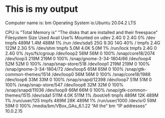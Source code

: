# **This is my output**

Computer name is: bm
Operating System is:Ubuntu 20.04.2 LTS

CPU is
“Total Memory is”
“The disks that are installed and their freespace“
Filesystem      Size  Used Avail Use% Mounted on
udev            2.4G     0  2.4G   0% /dev
tmpfs           489M  1.4M  488M   1% /run
/dev/sda5        25G  9.3G   14G  40% /
tmpfs           2.4G  122M  2.3G   5% /dev/shm
tmpfs           5.0M  4.0K  5.0M   1% /run/lock
tmpfs           2.4G     0  2.4G   0% /sys/fs/cgroup
/dev/loop2       56M   56M     0 100% /snap/core18/2074
/dev/loop3      219M  219M     0 100% /snap/gnome-3-34-1804/66
/dev/loop4       52M   52M     0 100% /snap/snap-store/518
/dev/loop1      219M  219M     0 100% /snap/gnome-3-34-1804/72
/dev/loop5       65M   65M     0 100% /snap/gtk-common-themes/1514
/dev/loop0       56M   56M     0 100% /snap/core18/1988
/dev/loop6       33M   33M     0 100% /snap/snapd/12398
/dev/loop7       51M   51M     0 100% /snap/snap-store/547
/dev/loop8       32M   32M     0 100% /snap/snapd/11036
/dev/loop9       66M   66M     0 100% /snap/gtk-common-themes/1515
/dev/sda1       511M  4.0K  511M   1% /boot/efi
tmpfs           489M   12K  489M   1% /run/user/125
tmpfs           489M   28K  489M   1% /run/user/1000
/dev/sr0         59M   59M     0 100% /media/bm/VBox_GAs_6.1.22
“All the” bm “IP addresses”
10.0.2.15